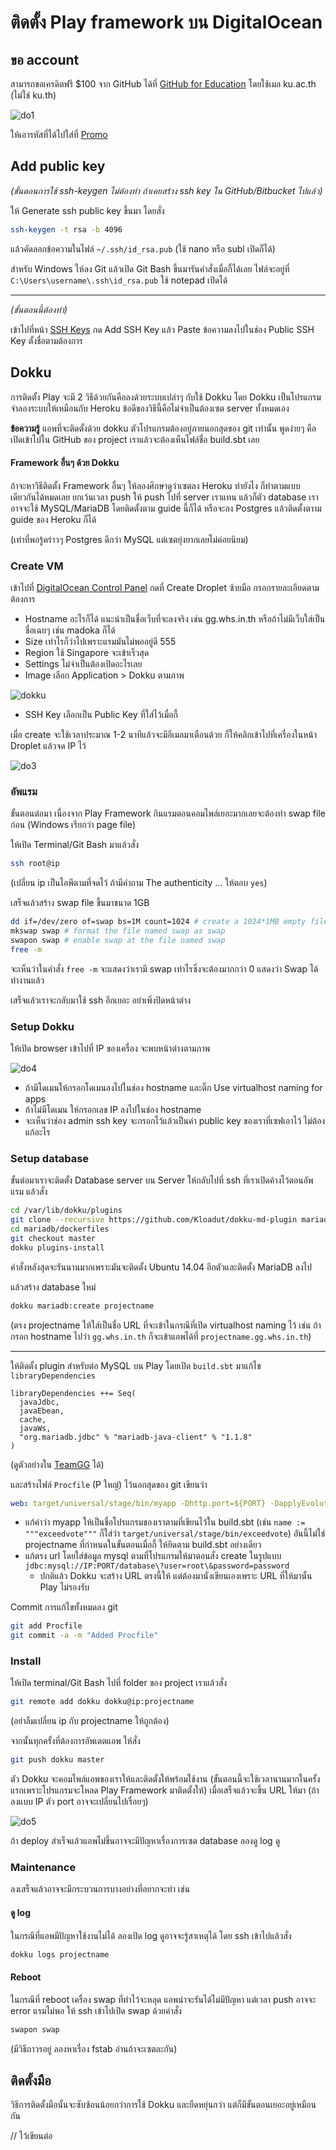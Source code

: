 # ติดตั้ง Play framework บน DigitalOcean

## ขอ account

สามารถขอเครดิตฟรี $100 จาก GitHub ได้ที่ [GitHub for Education](https://education.github.com/discount_requests/new) โดยใช้เมล ku.ac.th (ไม่ใช่ ku.th)

![do1](img/do1.png)

ให้เอารหัสที่ได้ไปใส่ที่ [Promo](https://cloud.digitalocean.com/user_payment_profiles)

## Add public key

*(ขั้นตอนการใช้ ssh-keygen ไม่ต้องทำ ถ้าเคยสร้าง ssh key ใน GitHub/Bitbucket ไปแล้ว)*

ให้ Generate ssh public key ขึ้นมา โดยสั่ง

```sh
ssh-keygen -t rsa -b 4096
```

แล้วคัดลอกข้อความในไฟล์ `~/.ssh/id_rsa.pub` (ใช้ nano หรือ subl เปิดก็ได้)

สำหรับ Windows ให้ลง Git แล้วเปิด Git Bash ขึ้นมารันคำสั่งเมื่อกี้ได้เลย ไฟล์จะอยู่ที่ `C:\Users\username\.ssh\id_rsa.pub` ใช้ notepad เปิดได้

----

*(ขั้นตอนนี้ต้องทำ)*

เข้าไปที่หน้า [SSH Keys](https://cloud.digitalocean.com/ssh_keys) กด Add SSH Key แล้ว Paste ข้อความลงไปในช่อง Public SSH Key ตั้งชื่อตามต้องการ

## Dokku

การติดตั้ง Play จะมี 2 วิธีด้วยกันคือลงด้วยระบบเปล่าๆ กับใช้ Dokku โดย Dokku เป็นโปรแกรมจำลองระบบให้เหมือนกับ Heroku ข้อดีของวิธีนี้คือไม่จำเป็นต้องเซต server ทั้งหมดเอง

**ข้อความรู้** แอพที่จะติดตั้งด้วย dokku ตัวโปรแกรมต้องอยู่ภายนอกสุดของ git เท่านั้น พูดง่ายๆ คือ เปิดเข้าไปใน GitHub ของ project เราแล้วจะต้องเห็นไฟล์ชื่อ build.sbt เลย

#### Framework อื่นๆ ด้วย Dokku

ถ้าจะหาวิธีติดตั้ง Framework อื่นๆ ให้ลองศึกษาดูว่าเซตลง Heroku ทำยังไง ก็ทำตามแบบเดียวกันได้หมดเลย ยกเว้นเวลา push ให้ push ไปที่ server เราแทน แล้วก็ตัว database เราอาจจะใช้ MySQL/MariaDB​ โดยติดตั้งตาม guide นี้ก็ได้ หรือจะลง Postgres แล้วติดตั้งตาาม guide ของ Heroku ก็ได้

(เท่าที่พอรู้คร่าวๆ Postgres ดีกว่า MySQL แต่เซตยุ่งยากเลยไม่ค่อยนิยม)

### Create VM

เข้าไปที่ [DigitalOcean Control Panel](https://cloud.digitalocean.com) กดที่ Create Droplet ซ้ายมือ กรอกรายละเอียดตามต้องการ

- Hostname อะไรก็ได้ แนะนำเป็นชื่อเว็บที่จะลงจริง เช่น gg.whs.in.th หรือถ้าไม่มีเว็บใส่เป็นชื่อเฉยๆ เช่น madoka ก็ได้
- Size เท่าไรก็ว่าไปเพราะแรมมันไม่พออยู่ดี 555
- Region ใช้ Singapore จะเข้าเร็วสุด
- Settings ไม่จำเป็นต้องเปิดอะไรเลย
- Image เลือก Application > Dokku ตามภาพ

![dokku](img/do2.png)

- SSH Key เลือกเป็น Public Key ที่ใส่ไว้เมื่อกี้

เมื่อ create จะใช้เวลาประมาณ 1-2 นาทีแล้วจะมีอีเมลมาเตือนด้วย ก็ให้คลิกเข้าไปที่เครื่องในหน้า Droplet แล้วจด IP ไว้

![do3](img/do3.png)

### อัพแรม

ขั้นตอนต่อมา เนื่องจาก Play Framework กินแรมตอนคอมไพล์เยอะมากเลยจะต้องทำ swap file ก่อน (Windows เรียกว่า page file)

ให้เปิด Terminal/Git Bash มาแล้วสั่ง

```sh
ssh root@ip
```

(เปลี่ยน ip เป็นไอพีตามที่จดไว้ ถ้ามีคำถาม The authenticity ... ให้ตอบ `yes`)

เสร็จแล้วสร้าง swap file ขึ้นมาขนาด 1GB

```sh
dd if=/dev/zero of=swap bs=1M count=1024 # create a 1024*1MB empty file named swap
mkswap swap # format the file named swap as swap
swapon swap # enable swap at the file named swap
free -m
```

จะเห็นว่าในคำสั่ง `free -m` จะแสดงว่าเรามี swap เท่าไรซึ่งจะต้องมากกว่า 0 แสดงว่า Swap ได้ทำงานแล้ว

เสร็จแล้วเราจะกลับมาใช้ ssh อีกเยอะ อย่าเพิ่งปิดหน้าต่าง

### Setup Dokku

ให้เปิด browser เข้าไปที่ IP ของเครื่อง จะพบหน้าต่างตามภาพ

![do4](img/do4.png)

- ถ้ามีโดเมนให้กรอกโดเมนลงไปในช่อง hostname  และติ๊ก Use virtualhost naming for apps
- ถ้าไม่มีโดเมน ให้กรอกเลข IP ลงไปในช่อง hostname
- จะเห็นว่าช่อง admin ssh key จะกรอกไว้แล้วเป็นค่า public key ของเราที่เซฟเอาไว้ ไม่ต้องแก้อะไร

### Setup database

ขั้นต่อมาเราจะติดตั้ง Database server บน Server ให้กลับไปที่ ssh ที่เราเปิดค้างไว้ตอนอัพแรม แล้วสั่ง

```sh
cd /var/lib/dokku/plugins
git clone --recursive https://github.com/Kloadut/dokku-md-plugin mariadb
cd mariadb/dockerfiles
git checkout master
dokku plugins-install
```

คำสั่งหลังสุดจะรันนานมากเพราะมันจะติดตั้ง Ubuntu 14.04 อีกตัวและติดตั้ง MariaDB ลงไป

แล้วสร้าง database ใหม่

```sh
dokku mariadb:create projectname
```

(ตรง projectname ให้ใส่เป็นชื่อ URL ที่จะเข้าในกรณีที่เปิด virtualhost naming ไว้ เช่น ถ้ากรอก hostname ไปว่า `gg.whs.in.th` ก็จะเข้าแอพได้ที่ `projectname.gg.whs.in.th`)

---

ให้ติดตั้ง plugin สำหรับต่อ MySQL บน Play โดยเปิด `build.sbt` มาแก้ไข `libraryDependencies`

```
libraryDependencies ++= Seq(
  javaJdbc,
  javaEbean,
  cache,
  javaWs,
  "org.mariadb.jdbc" % "mariadb-java-client" % "1.1.8"
)
```

(ดูตัวอย่างใน [TeamGG](https://github.com/SSD2015/TeamGG/blob/master/build.sbt) ได้)

และสร้างไฟล์ `Procfile` (P ใหญ่) ไว้นอกสุดของ git เขียนว่า

```yaml
web: target/universal/stage/bin/myapp -Dhttp.port=${PORT} -DapplyEvolutions.default=true -Ddb.default.driver=org.mariadb.jdbc.Driver -Ddb.default.url=jdbc:mysql://172.17.42.1:49153/db\?user=root\&password=5PE7DYsaevADJadb
```

- แก้คำว่า myapp ให้เป็นชื่อโปรแกรมของเราตามที่เขียนไว้ใน build.sbt (เช่น `name := """exceedvote"""` ก็ใส่ว่า `target/universal/stage/bin/exceedvote`) อันนี้ไม่ใช่ projectname ที่กำหนดในขั้นตอนเมื่อกี้ ให้ยึดตาม build.sbt อย่างเดียว
- แก้ตรง url โดยใส่ข้อมูล mysql ตามที่โปรแกรมให้มาตอนสั่ง create ในรูปแบบ `jdbc:mysql://IP:PORT/database\?user=root\&password=password`
  - ปกติแล้ว Dokku จะสร้าง URL ตรงนี้ให้ แต่ต้องมานั่งเขียนเองเพราะ URL ที่ให้มานั้น Play ไม่รองรับ

Commit การแก้ไขทั้งหมดลง git

```sh
git add Procfile
git commit -a -m "Added Procfile"
```

### Install

ให้เปิด terminal/Git Bash ไปที่ folder ของ project เราแล้วสั่ง

```sh
git remote add dokku dokku@ip:projectname
```

(อย่าลืมเปลี่ยน ip กับ projectname ให้ถูกต้อง​)

จากนั้นทุกครั้งที่ต้องการอัพเดตแอพ ให้สั่ง

```sh
git push dokku master
```

ตัว Dokku จะคอมไพล์แอพของเราให้และติดตั้งให้พร้อมใช้งาน (ขั้นตอนนี้จะใช้เวลานานมากในครั้งแรกเพราะโปรแกรมจะโหลด Play Framework มาติดตั้งให้) เมื่อเสร็จแล้วจะขึ้น URL ให้มา (ถ้าลงแบบ IP ตัว port อาจจะเปลี่ยนไปเรื่อยๆ)

![do5](img/do5.png)

ถ้า deploy สำเร็จแล้วแอพไม่ขึ้นอาจจะมีปัญหาเรื่องการเซต database ลองดู log ดู

### Maintenance

ลงเสร็จแล้วอาจจะมีกระบวนการบางอย่างที่อยากจะทำ เช่น

#### ดู log

ในกรณีที่แอพมีปัญหาใช้งานไม่ได้ ลองเปิด log ดูอาจจะรู้สาเหตุได้ โดย ssh เข้าไปแล้วสั่ง

```sh
dokku logs projectname
```

#### Reboot

ในกรณีที่ reboot เครื่อง swap ที่ทำไว้จะหลุด แอพน่าจะรันได้ไม่มีปัญหา แต่เวลา push อาจจะ error แรมไม่พอ ให้ ssh เข้าไปเปิด swap ด้วยคำสั่ง

```sh
swapon swap
```

(มีวิธีถาวรอยู่ ลองหาเรื่อง fstab อ่านถ้าจะเซตละกัน)

## ติดตั้งมือ

วิธีการติดตั้งมือนั้นจะซับซ้อนน้อยกว่าการใช้ Dokku และยืดหยุ่นกว่า แต่ก็มีขั้นตอนเยอะอยู่เหมือนกัน

// ไว้เขียนต่อ